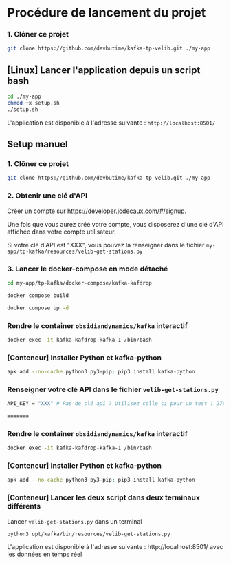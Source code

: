# Procédure de lancement du projet

### 1. Clôner ce projet

```bash
git clone https://github.com/devbutime/kafka-tp-velib.git ./my-app
```

## [Linux] Lancer l'application depuis un script bash

```bash
cd ./my-app
chmod +x setup.sh
./setup.sh
```

L'application est disponible à l'adresse suivante : `http://localhost:8501/`

## Setup manuel

### 1. Clôner ce projet

```bash
git clone https://github.com/devbutime/kafka-tp-velib.git ./my-app
```

### 2. Obtenir une clé d'API

Créer un compte sur https://developer.jcdecaux.com/#/signup.

Une fois que vous aurez créé votre compte, vous disposerez d'une clé d'API affichée dans votre compte utilisateur.

Si votre clé d'API est "XXX", vous pouvez la renseigner dans le fichier `my-app/tp-kafka/resources/velib-get-stations.py`

### 3. Lancer le docker-compose en mode détaché

```bash
cd my-app/tp-kafka/docker-compose/kafka-kafdrop
```

```bash
docker compose build
```

```bash
docker compose up -d
```

### Rendre le container `obsidiandynamics/kafka` interactif

```bash
docker exec -it kafka-kafdrop-kafka-1 /bin/bash
```

### [Conteneur] Installer Python et kafka-python

```bash
apk add --no-cache python3 py3-pip; pip3 install kafka-python
```

### Renseigner votre clé API dans le fichier `velib-get-stations.py`

```bash
API_KEY = "XXX" # Pas de clé api ? Utilisez celle ci pour un test : 276cc6afca8905b9ad02fc3fd2a0d824667d4e04

=======
```

### Rendre le container `obsidiandynamics/kafka` interactif

```bash
docker exec -it kafka-kafdrop-kafka-1 /bin/bash
```

### [Conteneur] Installer Python et kafka-python

```bash
apk add --no-cache python3 py3-pip; pip3 install kafka-python
```

### [Conteneur] Lancer les deux script dans deux terminaux différents

Lancer `velib-get-stations.py` dans un terminal

```bash
python3 opt/kafka/bin/resources/velib-get-stations.py
```

L'application est disponible à l'adresse suivante : http://localhost:8501/ avec les données en temps réel
